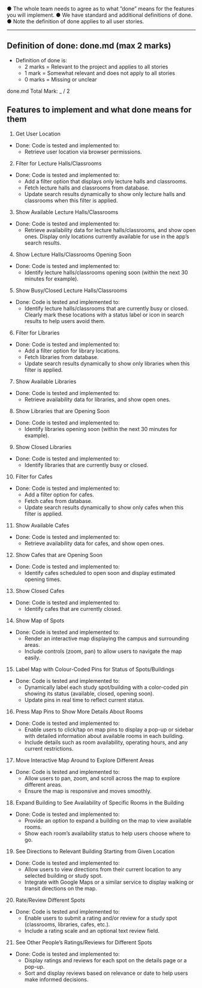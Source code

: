 ● The whole team needs to agree as to what ”done” means for the features you will
implement.
● We have standard and additional definitions of done.
● Note the definition of done applies to all user stories.

---
## Definition of done: done.md (max 2 marks)
  - Definition of done is: 
    - 2 marks = Relevant to the project and applies to all stories
    - 1 mark  = Somewhat relevant and does not apply to all stories
    - 0 marks = Missing or unclear

  done.md Total Mark: _ / 2

## Features to implement and what done means for them
1) Get User Location
- Done: Code is tested and implemented to:
    - Retrieve user location via browser permissions.
2) Filter for Lecture Halls/Classrooms
- Done: Code is tested and implemented to:
    - Add a filter option that displays only lecture halls and classrooms.
    - Fetch lecture halls and classrooms from database.
    - Update search results dynamically to show only lecture halls and classrooms when this filter is applied.
3) Show Available Lecture Halls/Classrooms
- Done: Code is tested and implemented to:
    - Retrieve availability data for lecture halls/classrooms, and show open ones.
Display only locations currently available for use in the app’s search results.
4) Show Lecture Halls/Classrooms Opening Soon
- Done: Code is tested and implemented to:
    - Identify lecture halls/classrooms opening soon (within the next 30 minutes for example).
5) Show Busy/Closed Lecture Halls/Classrooms
- Done: Code is tested and implemented to:
    - Identify lecture halls/classrooms that are currently busy or closed.
Clearly mark these locations with a status label or icon in search results to help users avoid them.
6) Filter for Libraries
- Done: Code is tested and implemented to:
    - Add a filter option for library locations.
    - Fetch libraries from database.
    - Update search results dynamically to show only libraries when this filter is applied.
7) Show Available Libraries
- Done: Code is tested and implemented to:
    - Retrieve availability data for libraries, and show open ones.
8) Show Libraries that are Opening Soon
- Done: Code is tested and implemented to:
    - Identify libraries opening soon (within the next 30 minutes for example).
9) Show Closed Libraries
- Done: Code is tested and implemented to:
    - Identify libraries that are currently busy or closed.
10) Filter for Cafes
- Done: Code is tested and implemented to:
    - Add a filter option for cafes.
    - Fetch cafes from database.
    - Update search results dynamically to show only cafes when this filter is applied.
11) Show Available Cafes
- Done: Code is tested and implemented to:
    - Retrieve availability data for cafes, and show open ones.
12) Show Cafes that are Opening Soon
- Done: Code is tested and implemented to:
    - Identify cafes scheduled to open soon and display estimated opening times.
13) Show Closed Cafes
- Done: Code is tested and implemented to:
    - Identify cafes that are currently closed.
14) Show Map of Spots
- Done: Code is tested and implemented to:
    - Render an interactive map displaying the campus and surrounding areas.
    - Include controls (zoom, pan) to allow users to navigate the map easily.
15) Label Map with Colour-Coded Pins for Status of Spots/Buildings
- Done: Code is tested and implemented to:
    - Dynamically label each study spot/building with a color-coded pin showing its status (available, closed, opening soon).
    - Update pins in real time to reflect current status.
16) Press Map Pins to Show More Details About Rooms
- Done: Code is tested and implemented to:
    - Enable users to click/tap on map pins to display a pop-up or sidebar with detailed information about available rooms in each building.
    - Include details such as room availability, operating hours, and any current restrictions.
17) Move Interactive Map Around to Explore Different Areas
- Done: Code is tested and implemented to:
    - Allow users to pan, zoom, and scroll across the map to explore different areas.
    - Ensure the map is responsive and moves smoothly.
18) Expand Building to See Availability of Specific Rooms in the Building
- Done: Code is tested and implemented to:
    - Provide an option to expand a building on the map to view available rooms.
    - Show each room’s availability status to help users choose where to go.
19) See Directions to Relevant Building Starting from Given Location
- Done: Code is tested and implemented to:
    - Allow users to view directions from their current location to any selected building or study spot.
    - Integrate with Google Maps or a similar service to display walking or transit directions on the map.
20) Rate/Review Different Spots
- Done: Code is tested and implemented to:
    - Enable users to submit a rating and/or review for a study spot (classrooms, libraries, cafes, etc.).
    - Include a rating scale and an optional text review field.
21) See Other People’s Ratings/Reviews for Different Spots
- Done: Code is tested and implemented to:
    - Display ratings and reviews for each spot on the details page or a pop-up.
    - Sort and display reviews based on relevance or date to help users make informed decisions.
